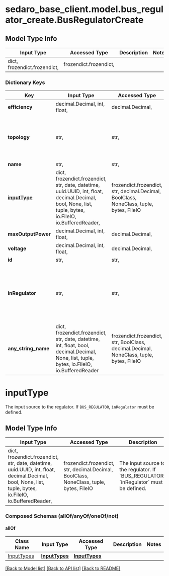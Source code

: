 # sedaro_base_client.model.bus_regulator_create.BusRegulatorCreate

## Model Type Info
Input Type | Accessed Type | Description | Notes
------------ | ------------- | ------------- | -------------
dict, frozendict.frozendict,  | frozendict.frozendict,  |  | 

### Dictionary Keys
Key | Input Type | Accessed Type | Description | Notes
------------ | ------------- | ------------- | ------------- | -------------
**efficiency** | decimal.Decimal, int, float,  | decimal.Decimal,  |  | 
**topology** | str,  | str,  | Relationship to a &#x60;Topology&#x60; block. Reverse key: &#x60;Topology.busRegulators&#x60;. On delete: &#x60;RESTRICT&#x60; (prevent referenced block from being deleted while relationship to this one exists). | 
**name** | str,  | str,  |  | 
**[inputType](#inputType)** | dict, frozendict.frozendict, str, date, datetime, uuid.UUID, int, float, decimal.Decimal, bool, None, list, tuple, bytes, io.FileIO, io.BufferedReader,  | frozendict.frozendict, str, decimal.Decimal, BoolClass, NoneClass, tuple, bytes, FileIO | The input source to the regulator. If &#x60;BUS_REGULATOR&#x60;, &#x60;inRegulator&#x60; must be defined. | 
**maxOutputPower** | decimal.Decimal, int, float,  | decimal.Decimal,  |  | 
**voltage** | decimal.Decimal, int, float,  | decimal.Decimal,  |  | 
**id** | str,  | str,  |  | [optional] 
**inRegulator** | str,  | str,  | Relationship to zero or one &#x60;BusRegulator&#x60; blocks. Reverse key: &#x60;BusRegulator.outRegulators&#x60;. On delete: &#x60;RESTRICT&#x60; (prevent referenced block from being deleted while relationship to this one exists). | [optional] 
**any_string_name** | dict, frozendict.frozendict, str, date, datetime, int, float, bool, decimal.Decimal, None, list, tuple, bytes, io.FileIO, io.BufferedReader | frozendict.frozendict, str, BoolClass, decimal.Decimal, NoneClass, tuple, bytes, FileIO | any string name can be used but the value must be the correct type | [optional]

# inputType

The input source to the regulator. If `BUS_REGULATOR`, `inRegulator` must be defined.

## Model Type Info
Input Type | Accessed Type | Description | Notes
------------ | ------------- | ------------- | -------------
dict, frozendict.frozendict, str, date, datetime, uuid.UUID, int, float, decimal.Decimal, bool, None, list, tuple, bytes, io.FileIO, io.BufferedReader,  | frozendict.frozendict, str, decimal.Decimal, BoolClass, NoneClass, tuple, bytes, FileIO | The input source to the regulator. If &#x60;BUS_REGULATOR&#x60;, &#x60;inRegulator&#x60; must be defined. | 

### Composed Schemas (allOf/anyOf/oneOf/not)
#### allOf
Class Name | Input Type | Accessed Type | Description | Notes
------------- | ------------- | ------------- | ------------- | -------------
[InputTypes](InputTypes.md) | [**InputTypes**](InputTypes.md) | [**InputTypes**](InputTypes.md) |  | 

[[Back to Model list]](../../README.md#documentation-for-models) [[Back to API list]](../../README.md#documentation-for-api-endpoints) [[Back to README]](../../README.md)

